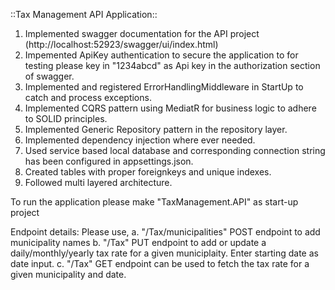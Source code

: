 ::Tax Management API Application::

1. Implemented swagger documentation for the API project (http://localhost:52923/swagger/ui/index.html)
2. Impemented ApiKey authentication to secure the application to for testing please key in "1234abcd" as Api key in the authorization section of swagger.
3. Implemented and registered ErrorHandlingMiddleware in StartUp to catch and process exceptions.
4. Implemented CQRS pattern using MediatR for business logic to adhere to SOLID principles.
5. Implemented Generic Repository pattern in the repository layer.
6. Implemented dependency injection where ever needed.
7. Used service based local database and corresponding connection string has been configured in appsettings.json.
8. Created tables with proper foreignkeys and unique indexes.
9. Followed multi layered architecture.

To run the application please make "TaxManagement.API" as start-up project

Endpoint details:
Please use, 
a. "/Tax/municipalities" POST endpoint to add municipality names
b. "/Tax" PUT endpoint to add or update a daily/monthly/yearly tax rate for a given municiplaity. Enter starting date as date input.
c. "/Tax" GET endpoint can be used to fetch the tax rate for a given municipality and date.